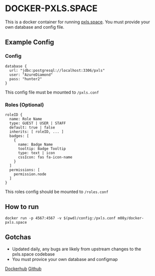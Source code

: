 # DOCKER-PXLS.SPACE

This is a docker container for running [pxls.space](https://github.com/pxlsspace/Pxls). You must provide your own database and config file.

## Example Config
### Config
```
database {
  url: "jdbc:postgresql://localhost:3306/pxls"
  user: "AzureDiamond"
  pass: "hunter2"
}
```
This config file must be mounted to `/pxls.conf`

### Roles (Optional)
```
roleID {
  name: Role Name
  type: GUEST | USER | STAFF
  default: true | false
  inherits: [ roleID, ... ]
  badges: [
    {
      name: Badge Name
      tooltip: Badge Tooltip
      type: text | icon
      cssIcon: fas fa-icon-name
    }
  ]
  permissions: [
    permission.node
  ]
}
```
This roles config should be mounted to `/roles.conf`



## How to run

```
docker run -p 4567:4567 -v $(pwd)/config:/pxls.conf m08y/docker-pxls.space
```

## Gotchas

- Updated daily, any bugs are likely from upstream changes to the pxls.space codebase
- You must provice your own database and configmap


[Dockerhub](https://hub.docker.com/r/m08y/docker-pxls.space)
[Github](https://github.com/aneurinprice/docker-pxls.space/)
